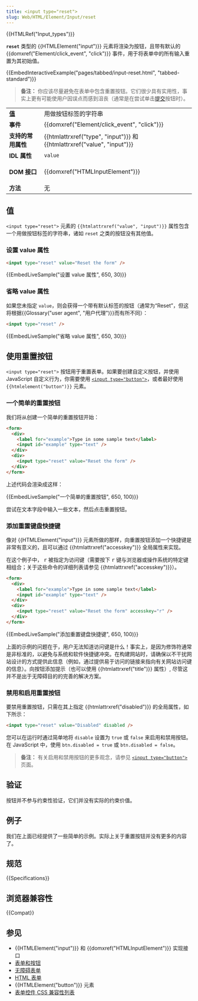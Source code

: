```yaml
---
title: <input type="reset">
slug: Web/HTML/Element/Input/reset
---
```


{{HTMLRef("Input_types")}}

**`reset`** 类型的 {{HTMLElement("input")}} 元素将渲染为按钮，且带有默认的 {{domxref("Element/click_event", "click")}} 事件，用于将表单中的所有输入重置为其初始值。

{{EmbedInteractiveExample("pages/tabbed/input-reset.html", "tabbed-standard")}}

> **备注：** 你应该尽量避免在表单中包含重置按钮。它们很少具有实用性，事实上更有可能使用户因误点而感到沮丧（通常是在尝试单击[提交](/zh-CN/docs/Web/HTML/Element/Input/submit)按钮时）。

<table class="properties">
 <tbody>
  <tr>
   <td><strong><a href="#值">值</a></strong></td>
   <td>用做按钮标签的字符串</td>
  </tr>
  <tr>
   <td><strong>事件</strong></td>
   <td>{{domxref("Element/click_event", "click")}}</td>
  </tr>
  <tr>
   <td><strong>支持的常用属性</strong></td>
   <td>{{htmlattrxref("type", "input")}} 和 {{htmlattrxref("value", "input")}}</td>
  </tr>
  <tr>
   <td><strong>IDL 属性</strong></td>
   <td><code>value</code></td>
  </tr>
  <tr>
    <td><strong>DOM 接口</strong></td>
    <td><p>{{domxref("HTMLInputElement")}}</p></td>
  </tr>
  <tr>
   <td><strong>方法</strong></td>
   <td>无</td>
  </tr>
 </tbody>
</table>

## 值

`<input type="reset">` 元素的 `{{htmlattrxref("value", "input")}}` 属性包含一个用做按钮标签的字符串，诸如 `reset` 之类的按钮没有其他值。

### 设置 value 属性

```html
<input type="reset" value="Reset the form" />
```

{{EmbedLiveSample("设置 value 属性", 650, 30)}}

### 省略 value 属性

如果您未指定 `value`，则会获得一个带有默认标签的按钮（通常为“Reset”，但这将根据{{Glossary("user agent", "用户代理")}}而有所不同）：

```html
<input type="reset" />
```

{{EmbedLiveSample("省略 value 属性", 650, 30)}}

## 使用重置按钮

`<input type="reset">` 按钮用于重置表单。如果要创建自定义按钮，并使用 JavaScript 自定义行为，你需要使用 [`<input type="button">`](/zh-CN/docs/Web/HTML/Element/Input/button)，或者最好使用 `{{htmlelement("button")}}` 元素。

### 一个简单的重置按钮

我们将从创建一个简单的重置按钮开始：

```html
<form>
  <div>
    <label for="example">Type in some sample text</label>
    <input id="example" type="text" />
  </div>
  <div>
    <input type="reset" value="Reset the form" />
  </div>
</form>
```

上述代码会渲染成这样：

{{EmbedLiveSample("一个简单的重置按钮", 650, 100)}}

尝试在文本字段中输入一些文本，然后点击重置按钮。

### 添加重置键盘快捷键

像对 {{HTMLElement("input")}} 元素所做的那样，向重置按钮添加一个快捷键是非常有意义的，且可以通过 {{htmlattrxref("accesskey")}} 全局属性来实现。

在这个例子中， <kbd>r</kbd> 被指定为访问键（需要按下 <kbd>r</kbd> 键与浏览器或操作系统的特定键相组合；关于这些命令的详细列表请参见 {{htmlattrxref("accesskey")}}）。

```html
<form>
  <div>
    <label for="example">Type in some sample text</label>
    <input id="example" type="text" />
  </div>
  <div>
    <input type="reset" value="Reset the form" accesskey="r" />
  </div>
</form>
```

{{EmbedLiveSample("添加重置键盘快捷键", 650, 100)}}

上面的示例的问题在于，用户无法知道访问键是什么！事实上，是因为修饰符通常是非标准的，以避免与系统和软件快捷键冲突。在构建网站时，请确保以不干扰网站设计的方式提供此信息（例如，通过提供易于访问的链接来指向有关网站访问键的信息）。向按钮添加提示（也可以使用 {{htmlattrxref("title")}} 属性）, 尽管这并不是出于无障碍目的的完善的解决方案。

### 禁用和启用重置按钮

要禁用重置按钮，只需在其上指定 {{htmlattrxref("disabled")}} 的全局属性，如下所示：

```html
<input type="reset" value="Disabled" disabled />
```

您可以在运行时通过简单地将 `disable` 设置为 `true` 或 `false` 来启用和禁用按钮。在 JavaScript 中，使用 `btn.disabled = true` 或 `btn.disabled = false`。

> **备注：** 有关启用和禁用按钮的更多观念，请参见 [`<input type="button">`](/zh-CN/docs/Web/HTML/Element/input/button#启用与禁用按钮) 页面。

## 验证

按钮并不参与约束性验证，它们并没有实际的约束价值。

## 例子

我们在上面已经提供了一些简单的示例。实际上关于重置按钮并没有更多的内容了。

## 规范

{{Specifications}}

## 浏览器兼容性

{{Compat}}

## 参见

- {{HTMLElement("input")}} 和 {{domxref("HTMLInputElement")}} 实现接口
- [表单和按钮](/zh-CN/docs/Learn/HTML/Forms_and_buttons)
- [无障碍表单](/zh-CN/docs/Web/Accessibility/ARIA/forms)
- [HTML 表单](/zh-CN/docs/Learn/HTML/Forms)
- {{HTMLElement("button")}} 元素
- [表单控件 CSS 兼容性列表](/zh-CN/docs/Learn/Forms/Property_compatibility_table_for_form_controls)
